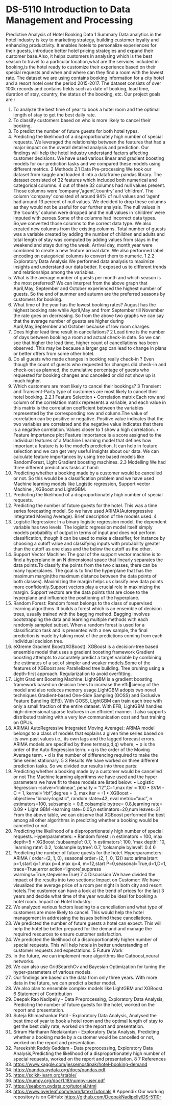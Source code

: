 # DS-5110 Introduction to Data Management and Processing
Predictive Analysis of Hotel Booking Data
1 Summary
Data analytics in the hotel industry is key to marketing strategy, building customer loyalty and
enhancing productivity. It enables hotels to personalize experiences for their guests, introduce
better hotel pricing strategies and expand their customer base.Also, it helps customers in analysing
which is the best season to travel to a particular location,what are the services included in booking,is
the hotel ready to customize their experience based on their special requests and when and where
can they find a room with the lowest rate. The dataset we are using contains booking information
for a city hotel and a resort hotel over the period 2015-2017. The dataset consists of over 100k
records and contains fields such as date of booking, lead time, duration of stay, country, the status
of the booking, etc.
Our project goals are :
1. To analyze the best time of year to book a hotel room and the optimal length of stay to get
the best daily rate.
2. To classify customers based on who is more likely to cancel their booking.
3. To predict the number of future guests for both hotel types.
4. Predicting the likelihood of a disproportionately high number of special requests.
We leveraged the relationship between the features that had a major impact on the overall
detailed analysis and prediction. Our findings will help the hotel industry understand factors
affecting customer decisions. We have used various linear and gradient boosting models for our
prediction tasks and we compared these models using different metrics.
2 Methods
2.1 Data Pre-processing
We took our dataset from kaggle and loaded it into a dataframe pandas library. The dataset
consisted of 32 features which included both numerical and categorical columns. 4 out of these 32
columns had null values present. Those columns were ‘company’,’agent’,’country’ and ‘children’.
The column ‘company’ consisted of around 94% of null values and ‘agent’ had around 13 percent
of null values. We decided to drop these columns as they would not be useful for our further
analysis. The null values in the ‘country’ column were dropped and the null values in ‘children’
were imputed with zeroes.Some of the columns had incorrect data types. So,we converted those
columns to the correct data type. We also created new columns from the existing columns. Total
number of guests was a variable created by adding the number of children and adults and total
length of stay was computed by adding values from stays in the weekend and stays during the week.
Arrival day, month,year were combined to create a new feature arrival date. We also performed
label encoding on categorical columns to convert them to numeric.
1
2.2 Exploratory Data Analysis
We performed data analysis to maximize insights and understand our data better. It exposed us to
different trends and relationships among the variables.
1. What is the average number of guests per month and which season is the most preferred?
We can interpret from the above graph that April,May, September and October experienced
the highest number of guests. So the end of summer and autumn are the preferred seasons
by customers for booking.
2. What time of the year has the lowest booking rates?
August has the highest booking rate while April,May and from September till November the
rate goes on decreasing. So from the above two graphs we can say that the average number of
guests are higher during April,May,September and October because of low room charges.
3. Does higher lead time result in cancellations?
2
Lead time is the number of days between booking a room and actual check-in date. So we can
see that higher the lead time, higher count of cancellations has been observed. This may be
because a larger gap can lead to change in plans or better offers from some other hotel.
4. Do all guests who made changes in booking really check-in ?
Even though the count of guests who requested for changes did check-in and check-out
as planned, the cumulative percentage of guests who requested for booking changes and
cancelled or did not show up is much higher.
5. Which customers are most likely to cancel their bookings?
3
Transient and Transient-Party type of customers are most likely to cancel their hotel booking.
2.2.1 Feature Selection
• Correlation matrix
Each row and column of the correlation matrix represents a variable, and each value in this
matrix is the correlation coefficient between the variables represented by the corresponding
row and column.The value of correlation can be positive or negative. Positive value indicates
that the two variables are correlated and the negative value indicates that there is a negative
correlation. Values closer to 1 show a high correlation.
• Feature Importance plot
Feature Importance is a score assigned to the individual features of a Machine Learning
model that defines how important a feature is to the model’s prediction. It can help in
feature selection and we can get very useful insights about our data. We can calculate
feature importances by using tree based models like RandomForest, Light Gradient boosting
machines.
2.3 Modelling
We had three different predictions tasks at hand:
1. Predicting whether a booking made by a customer would be cancelled or not. So this would be
a classification problem and we have used Machine learning models like Logistic regression,
Support vector Machine , XGBoost and LightGBM.
2. Predicting the likelihood of a disproportionately high number of special requests.
3. Predicting the number of future guests for the hotel. This was a time series forecasting model.
So we have used ARIMA(Autoregressive Integrated Moving Average).
Brief description of the models used:
4
1. Logistic Regression:
In a binary logistic regression model, the dependent variable has two levels. The logistic
regression model itself simply models probability of output in terms of input and does not
perform classification, though it can be used to make a classifier, for instance by choosing a
cutoff value and classifying inputs with probability greater than the cutoff as one class and
the below the cutoff as the other.
2. Support Vector Machine:
The goal of the support vector machine is to find a hyperplane in an N dimensional space
that linearly separates the data points.To classify the points from the two classes, there can
be many hyperplanes. The goal is to find the hyperplane that has the maximum margin(the
maximum distance between the data points of both classes). Maximizing the margin helps us
classify new data points more confidently.Support vectors play a crucial role in maximizing
the margin. Support vectors are the data points that are close to the hyperplane and influence
the positioning of the hyperplane.
3. Random Forest:
Random forest belongs to the class of supervised learning algorithms. It builds a forest which
is an ensemble of decision trees, usually trained with the bagging method. Bagging involves
bootstrapping the data and learning multiple methods with each randomly sampled subset.
When a random forest is used for a classification task and is presented with a new sample,
the final prediction is made by taking most of the predictions coming from each individual
decision tree.
4. eXtreme Gradient Boost(XGBoost):
XGBoost is a decision-tree based ensemble model that uses a gradient boosting framework
Gradient boosting attempts to accurately predict a target variable by combining the estimates
of a set of simpler and weaker models.Some of the features of XGBoost are: Parallelized tree
building. Tree pruning using a depth-first approach. Regularization to avoid overfitting.
5. Light Gradient Boosting Machine:
LightGBM is a gradient boosting framework based on decision trees to increase the efficiency of the model and also reduces memory usage.LightGBM adopts two novel techniques
Gradient-based One-Side Sampling (GOSS) and Exclusive Feature Bundling (EFB). With
GOSS, LightGBM can train each tree with only a small fraction of the entire dataset. With
EFB, LightGBM handles high-dimensional sparse features in an efficient manner. It also
supports distributed training with a very low communication cost and fast training on GPUs.
6. ARIMA( AutoRegressive Integrated Moving Average):
ARIMA model belongs to a class of models that explains a given time series based on its own
past values i.e., its own lags and the lagged forecast errors. ARIMA models are specified by
three terms(p,d,q) where,
• p is the order of the Auto Regression term.
• q is the order of the Moving Average term.
• d is the number of differencing required to make the time series stationary.
5
3 Results
We have worked on three different prediction tasks. So we divided our results into three parts:
1. Predicting whether a booking made by a customer would be cancelled or not
The Machine learning algorithms we have used and the hyper parameters we have fit to these
models are listed below:
• Logistic Regression -solver=’liblinear’, penalty = “l2”,C=1,max iter = 100
• SVM -C = 1, kernel=”rbf”,degree = 3, max iter = -1
• XGBoost - objective=”binary:logistic”, random state=42, eval metric=”auc”,
n estimators=100, subsample = 0.8,colsample bytree= 0.8,learning rate= 0.09
• Light GBM -learning rate=0.05,n estimators=20,num leaves=31
From the above table, we can observe that XGBoost performed the best among all other
algorithms in predicting whether a booking would be cancelled or not.
2. Predicting the likelihood of a disproportionately high number of special requests.
Hyperparameters:
• Random forest : n estimators = 100, max depth=5
• XGBoost :’subsample’: 0.7, ’n estimators’: 100, ’max depth’: 10, ’learning rate’: 0.2,
’colsample bytree’: 0.7, ’colsample bylevel’: 0.4
6
3. Predicting the number of future guests for the hotel.
Hyperparameters:
ARIMA ( order=(2, 1, 0), seasonal order=(2, 1, 0, 12))
auto arima(start p=1,start q=1,max p=4,max q=4, m=12,start P=0,seasonal=True,d=1,D=1,
trace=True,error action=’ignore’,suppress warnings=True,stepwise=True)
7
4 Discussion
We have divided the impact of the results into two sections:
Impact on Customer:
We have visualized the average price of a room per night in both city and resort hotels.The
customer can have a look at the trend of prices for the last 3 years and decide what time of the year
would be ideal for booking a hotel room.
Impact on Hotel Industry:
1. We analyzed various factors leading to a cancellation and what type of customers are more
likely to cancel. This would help the hotel management in addressing the issues behind these
cancellations.
2. We predicted the number of future guests a hotel can expect. This will help the hotel be better
prepared for the demand and manage the required resources to ensure customer satisfaction.
3. We predicted the likelihood of a disproportionately higher number of special requests. This
will help hotels in better understanding of customer requests and expectations.
5 Future Work
1. In the future, we can implement more algorithms like Catboost,neural networks.
2. We can also use GridSearchCv and Bayesian Optimization for tuning the hyper-parameters
of various models.
3. Our findings are based on the data from only three years. With more data in the future, we
can predict a better model.
4. We also plan to ensemble complex models like LightGBM and XGBoost.
6 Statement of Contribution
1. Deepak Rao Nadipelly - Data Preprocessing, Exploratory Data Analysis, Predicting the
number of future guests for the hotel, worked on the report and presentation.
2. Suteja Bhimashankar Patil - Exploratory Data Analysis, Analysed the best time of year to
book a hotel room and the optimal length of stay to get the best daily rate, worked on the
report and presentation.
3. Sriram Hariharan Neelakantan - Exploratory Data Analysis, Predicting whether a booking
made by a customer would be cancelled or not, worked on the report and presentation.
4. Pareekshit Reddy Gaddam - Data preprocessing, Exploratory Data Analysis,Predicting the
likelihood of a disproportionately high number of special requests, worked on the report and
presentation.
8
7 References
1. https://www.kaggle.com/jessemostipak/hotel-booking-demand
2. https://pandas.pydata.org/docs/pandas.pdf
3. https://scikit-learn.org/stable/
4. https://numpy.org/doc/1.18/numpy-user.pdf
5. https://seaborn.pydata.org/tutorial.html
6. https://www.overleaf.com/learn/latex/Tutorials
8 Appendix
Our working repository is on GitHub: https://github.com/DeepakNadipelly/DS-5110-
